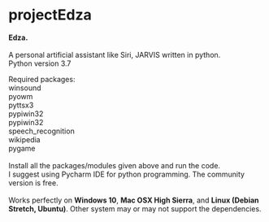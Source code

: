 # projectEdza
<b>Edza.</b><br>
<br>
A personal artificial assistant like Siri, JARVIS written in python.<br>
Python version 3.7<br>

Required packages:<br>
winsound<br>
pyowm<br>
pyttsx3<br>
pypiwin32<br>
pypiwin32<br>
speech_recognition<br>
wikipedia<br>
pygame<br>
<br>
Install all the packages/modules given above and run the code.<br>
I suggest using Pycharm IDE for python programming. The community version is free.<br><br>
Works perfectly on <b>Windows 10</b>, <b>Mac OSX High Sierra</b>, and <b>Linux (Debian Stretch, Ubuntu)</b>. Other system may or may not support the dependencies.
